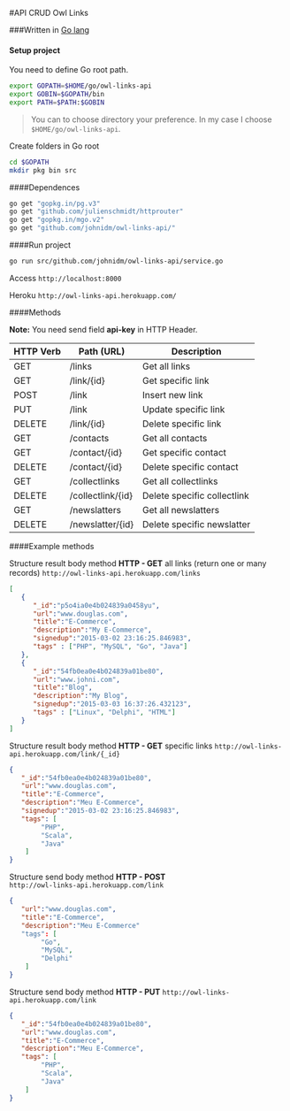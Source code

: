 #API CRUD Owl Links

###Written in [Go lang](https://golang.org/)

#### Setup project

You need to define Go root path.
```bash
export GOPATH=$HOME/go/owl-links-api
export GOBIN=$GOPATH/bin
export PATH=$PATH:$GOBIN
```
> You can to choose directory your preference. In my case I choose `$HOME/go/owl-links-api`.

Create folders in Go root
```bash
cd $GOPATH
mkdir pkg bin src
```

####Dependences

```bash
go get "gopkg.in/pg.v3"
go get "github.com/julienschmidt/httprouter"
go get "gopkg.in/mgo.v2"
go get "github.com/johnidm/owl-links-api/"
```

####Run project
```bash
go run src/github.com/johnidm/owl-links-api/service.go
```

Access `http://localhost:8000`

Heroku `http://owl-links-api.herokuapp.com/`

####Methods

**Note:** You need send field **api-key** in HTTP Header.

| HTTP Verb | Path (URL)| Description
|-----------|----------------------|----------------------------|
| GET       | /links               | Get all links              |
| GET       | /link/{id}           | Get specific link          |
| POST      | /link                | Insert new link            |
| PUT       | /link                | Update specific link       |
| DELETE    | /link/{id}           | Delete specific link       |
| GET       | /contacts            | Get all contacts           |
| GET       | /contact/{id}        | Get specific contact       |
| DELETE    | /contact/{id}        | Delete specific contact    |
| GET       | /collectlinks        | Get all collectlinks       |
| DELETE    | /collectlink/{id}    | Delete specific collectlink|
| GET       | /newslatters         | Get all newslatters        |
| DELETE    | /newslatter/{id}     | Delete specific newslatter |

####Example methods

Structure result body method **HTTP - GET** all links (return one or many records) 
`http://owl-links-api.herokuapp.com/links`
```json
[  
   {  
      "_id":"p5o4ia0e4b024839a0458yu",
      "url":"www.douglas.com",
      "title":"E-Commerce",
      "description":"My E-Commerce",
      "signedup":"2015-03-02 23:16:25.846983",
      "tags" : ["PHP", "MySQL", "Go", "Java"]
   },
   {  
      "_id":"54fb0ea0e4b024839a01be80",
      "url":"www.johni.com",
      "title":"Blog",
      "description":"My Blog",
      "signedup":"2015-03-03 16:37:26.432123",
      "tags" : ["Linux", "Delphi", "HTML"]
   }
]
```

Structure result body method **HTTP - GET** specific links
`http://owl-links-api.herokuapp.com/link/{_id}`

```json
{  
   "_id":"54fb0ea0e4b024839a01be80",
   "url":"www.douglas.com",
   "title":"E-Commerce",
   "description":"Meu E-Commerce",
   "signedup":"2015-03-02 23:16:25.846983",
   "tags": [
        "PHP",
        "Scala",
        "Java"
    ]
}
```

Structure send body method **HTTP - POST**  
`http://owl-links-api.herokuapp.com/link`
```json
{  
   "url":"www.douglas.com",
   "title":"E-Commerce",
   "description":"Meu E-Commerce"
   "tags": [
        "Go",
        "MySQL",
        "Delphi"
    ]
}
```
Structure send body method **HTTP - PUT**
`http://owl-links-api.herokuapp.com/link`
```json
{  
   "_id":"54fb0ea0e4b024839a01be80",
   "url":"www.douglas.com",
   "title":"E-Commerce",
   "description":"Meu E-Commerce",
   "tags": [
        "PHP",
        "Scala",
        "Java"
    ]
}
```





